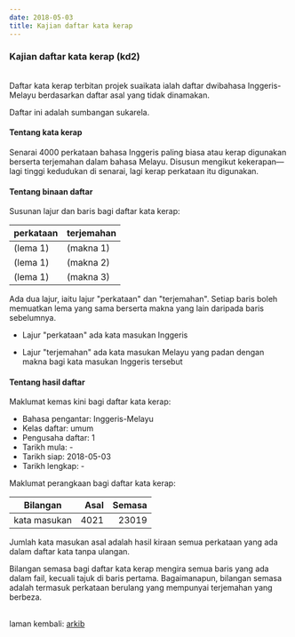 ```yaml
---
date: 2018-05-03
title: Kajian daftar kata kerap
---
```


### Kajian daftar kata kerap (kd2)

&nbsp;  
Daftar kata kerap terbitan projek suaikata ialah daftar
dwibahasa Inggeris-Melayu berdasarkan daftar asal yang
tidak dinamakan.

Daftar ini adalah sumbangan sukarela.

#### Tentang kata kerap

Senarai 4000 perkataan bahasa Inggeris paling biasa atau
kerap digunakan berserta terjemahan dalam bahasa Melayu.
Disusun mengikut kekerapan&mdash;lagi tinggi kedudukan di
senarai, lagi kerap perkataan itu digunakan.

#### Tentang binaan daftar

Susunan lajur dan baris bagi daftar kata kerap:

| perkataan  | terjemahan |
| ---------- | ---------- |
| (lema 1)   | (makna 1)  |
| (lema 1)   | (makna 2)  |
| (lema 1)   | (makna 3)  |

Ada dua lajur, iaitu lajur "perkataan" dan "terjemahan".
Setiap baris boleh memuatkan lema yang sama berserta makna
yang lain daripada baris sebelumnya.

- Lajur "perkataan" ada kata masukan Inggeris

- Lajur "terjemahan" ada kata masukan Melayu yang padan dengan
makna bagi kata masukan Inggeris tersebut

#### Tentang hasil daftar

Maklumat kemas kini bagi daftar kata kerap:

- Bahasa pengantar: Inggeris-Melayu
- Kelas daftar: umum
- Pengusaha daftar: 1
- Tarikh mula: -
- Tarikh siap: 2018-05-03
- Tarikh lengkap: -

Maklumat perangkaan bagi daftar kata kerap:

| Bilangan     | Asal    | Semasa  |
| ------------ | -------:| -------:|
| kata masukan | 4021    | 23019   |

Jumlah kata masukan asal adalah hasil kiraan semua perkataan
yang ada dalam daftar kata tanpa ulangan.

Bilangan semasa bagi daftar kata kerap mengira semua baris
yang ada dalam fail, kecuali tajuk di baris pertama.
Bagaimanapun, bilangan semasa adalah termasuk perkataan
berulang yang mempunyai terjemahan yang berbeza.

&nbsp;  
laman kembali: [arkib][0]

  [0]: ../index.md
